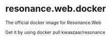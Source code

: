 # resonance.web.docker
The official docker image for Resonance.Web

Get it by using docker pull kwaazaar/resonance

